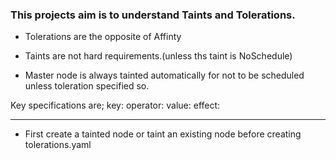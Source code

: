 ### This projects aim is to understand Taints and Tolerations.

* Tolerations are the opposite of Affinty

* Taints are not hard requirements.(unless ths taint is NoSchedule)

* Master node is always tainted automatically for not to be scheduled unless toleration specified so.

Key specifications are;
    key:
    operator:
    value:
    effect:
    

---

* First create a tainted node or taint an existing node before creating tolerations.yaml